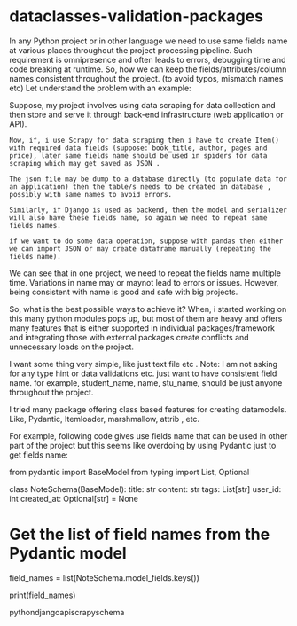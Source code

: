 # dataclasses-validation-packages

In any Python project or in other language we need to use same fields name at various places throughout the project processing pipeline. Such requirement is omnipresence and often leads to errors, debugging time and code breaking at runtime. So, how we can keep the fields/attributes/column names consistent throughout the project. (to avoid typos, mismatch names etc) Let understand the problem with an example:

Suppose, my project involves using data scraping for data collection and then store and serve it through back-end infrastructure (web application or API).

    Now, if, i use Scrapy for data scraping then i have to create Item() with required data fields (suppose: book_title, author, pages and price), later same fields name should be used in spiders for data scraping which may get saved as JSON .

    The json file may be dump to a database directly (to populate data for an application) then the table/s needs to be created in database , possibly with same names to avoid errors.

    Similarly, if Django is used as backend, then the model and serializer will also have these fields name, so again we need to repeat same fields names.

    if we want to do some data operation, suppose with pandas then either we can import JSON or may create dataframe manually (repeating the fields name).

We can see that in one project, we need to repeat the fields name multiple time. Variations in name may or maynot lead to errors or issues. However, being consistent with name is good and safe with big projects.

So, what is the best possible ways to achieve it? When, i started working on this many python modules pops up, but most of them are heavy and offers many features that is either supported in individual packages/framework and integrating those with external packages create conflicts and unnecessary loads on the project.

I want some thing very simple, like just text file etc . Note: I am not asking for any type hint or data validations etc. just want to have consistent field name. for example, student_name, name, stu_name, should be just anyone throughout the project.

I tried many package offering class based features for creating datamodels. Like, Pydantic, Itemloader, marshmallow, attrib , etc.

For example, following code gives use fields name that can be used in other part of the project but this seems like overdoing by using Pydantic just to get fields name:

from pydantic import BaseModel
from typing import List, Optional

class NoteSchema(BaseModel):
title: str
content: str
tags: List[str]
user_id: int
created_at: Optional[str] = None

# Get the list of field names from the Pydantic model

field_names = list(NoteSchema.model_fields.keys())

print(field_names)

pythondjangoapiscrapyschema
